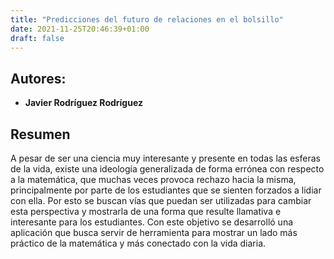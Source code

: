 ```yaml
---
title: "Predicciones del futuro de relaciones en el bolsillo"
date: 2021-11-25T20:46:39+01:00
draft: false
---
```


## Autores:

* __Javier Rodrı́guez Rodrı́guez__

## Resumen
A pesar de ser una ciencia muy interesante y presente en todas las esferas de la vida, existe una ideologı́a generalizada de forma errónea con respecto a la matemática, que muchas veces provoca rechazo hacia la misma, principalmente por parte de los estudiantes que se sienten forzados a lidiar con ella. Por esto se buscan vı́as que puedan ser utilizadas para cambiar esta perspectiva y mostrarla de una forma que resulte llamativa e interesante para los estudiantes. Con este objetivo se desarrolló una aplicación que busca servir de herramienta para mostrar un lado más práctico de la matemática y más conectado con la vida diaria. 